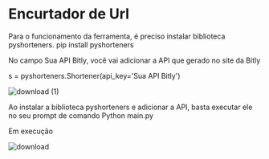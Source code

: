 # Encurtador de Url 


Para o funcionamento da ferramenta, é preciso instalar biblioteca pyshorteners.
pip install pyshorteners

No campo Sua API Bitly, você vai adicionar a API que gerado no site da Bitly

s = pyshorteners.Shortener(api_key='Sua API Bitly') 

![download (1)](https://user-images.githubusercontent.com/122631576/215920245-16b0f51a-e3b1-4476-a900-6cc7f6b55e52.png)

Ao instalar a biblioteca pyshorteners e adicionar a API, basta executar ele no seu prompt de comando
Python main.py

Em execução

![download](https://user-images.githubusercontent.com/122631576/215919910-eeadea84-bd00-4641-bc1d-8f68c8f8ac6a.png)

